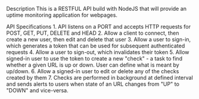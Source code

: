 Description
    This is a RESTFUL API build with NodeJS that will provide an uptime monitoring application for webpages.

API Specifications
    1. API listens on a PORT and accepts HTTP requests for POST, GET, PUT, DELETE and HEAD
    2. Allow a client to connect, then create a new user, then edit and delete that user
    3. Allow a user to sign-in, which generates a token that can be used for subsequent authenticated requests
    4. Allow a user to sign-out, which invalidates their token
    5. Allow signed-in user to use the token to create a new "check" - a task to find whether a given URL is up or down. User can define what is meant by up/down.
    6. Allow a signed-in user to edit or delete any of the checks created by them
    7. Checks are performed in background at defined interval and sends alerts to users when state of an URL changes from "UP" to "DOWN" and vice-versa.